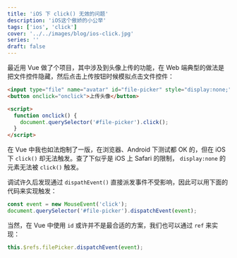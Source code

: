 ```yaml
---
title: 'iOS 下 click() 无效的问题'
description: 'iOS这个傲娇的小公举'
tags: ['ios', 'click']
cover: '../../images/blog/ios-click.jpg'
series: ''
draft: false
---
```


最近用 Vue 做了个项目，其中涉及到头像上传的功能，在 Web 端典型的做法是把文件控件隐藏，然后点击上传按钮时候模拟点击文件控件：

```html
<input type="file" name="avatar" id="file-picker" style="display:none;">
<button onclick="onclick">上传头像</button>

<script>
  function onclick() {
    document.querySelector('#file-picker').click();
  }
</script>
```

在 Vue 中我也如法炮制了一版，在浏览器、Android 下测试都 OK 的，但在 iOS 下 `click()` 却无法触发。查了下似乎是 iOS 上 Safari 的限制， `display:none` 的元素无法被 `click()` 触发。

调试许久后发现通过 `dispathEvent()` 直接派发事件不受影响，因此可以用下面的代码来实现触发：

```javascript
const event = new MouseEvent('click');
document.querySelector('#file-picker').dispatchEvent(event);
```

当然，在 Vue 中使用 `id` 或许并不是最合适的方案，我们也可以通过 `ref` 来实现：

```javascript
this.$refs.filePicker.dispatchEvent(event);
```
